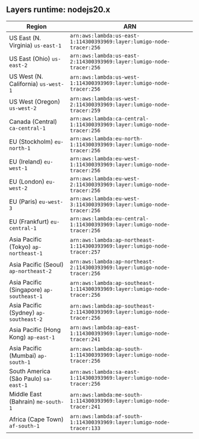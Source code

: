 Layers runtime: nodejs20.x
----
| Region | ARN |
| --- | --- |
|US East (N. Virginia)  `us-east-1`|`arn:aws:lambda:us-east-1:114300393969:layer:lumigo-node-tracer:256`|
|US East (Ohio)  `us-east-2`|`arn:aws:lambda:us-east-2:114300393969:layer:lumigo-node-tracer:256`|
|US West (N. California)  `us-west-1`|`arn:aws:lambda:us-west-1:114300393969:layer:lumigo-node-tracer:256`|
|US West (Oregon)  `us-west-2`|`arn:aws:lambda:us-west-2:114300393969:layer:lumigo-node-tracer:259`|
|Canada (Central)  `ca-central-1`|`arn:aws:lambda:ca-central-1:114300393969:layer:lumigo-node-tracer:256`|
|EU (Stockholm)  `eu-north-1`|`arn:aws:lambda:eu-north-1:114300393969:layer:lumigo-node-tracer:256`|
|EU (Ireland)  `eu-west-1`|`arn:aws:lambda:eu-west-1:114300393969:layer:lumigo-node-tracer:256`|
|EU (London)  `eu-west-2`|`arn:aws:lambda:eu-west-2:114300393969:layer:lumigo-node-tracer:256`|
|EU (Paris)  `eu-west-3`|`arn:aws:lambda:eu-west-3:114300393969:layer:lumigo-node-tracer:256`|
|EU (Frankfurt)  `eu-central-1`|`arn:aws:lambda:eu-central-1:114300393969:layer:lumigo-node-tracer:256`|
|Asia Pacific (Tokyo)  `ap-northeast-1`|`arn:aws:lambda:ap-northeast-1:114300393969:layer:lumigo-node-tracer:257`|
|Asia Pacific (Seoul)  `ap-northeast-2`|`arn:aws:lambda:ap-northeast-2:114300393969:layer:lumigo-node-tracer:256`|
|Asia Pacific (Singapore)  `ap-southeast-1`|`arn:aws:lambda:ap-southeast-1:114300393969:layer:lumigo-node-tracer:256`|
|Asia Pacific (Sydney)  `ap-southeast-2`|`arn:aws:lambda:ap-southeast-2:114300393969:layer:lumigo-node-tracer:256`|
|Asia Pacific (Hong Kong)  `ap-east-1`|`arn:aws:lambda:ap-east-1:114300393969:layer:lumigo-node-tracer:241`|
|Asia Pacific (Mumbai)  `ap-south-1`|`arn:aws:lambda:ap-south-1:114300393969:layer:lumigo-node-tracer:256`|
|South America (São Paulo)  `sa-east-1`|`arn:aws:lambda:sa-east-1:114300393969:layer:lumigo-node-tracer:256`|
|Middle East (Bahrain)  `me-south-1`|`arn:aws:lambda:me-south-1:114300393969:layer:lumigo-node-tracer:241`|
|Africa (Cape Town)  `af-south-1`|`arn:aws:lambda:af-south-1:114300393969:layer:lumigo-node-tracer:133`|
